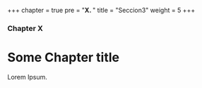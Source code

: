 +++
chapter = true
pre = "<b>X. </b>"
title = "Seccion3"
weight = 5
+++

### Chapter X

# Some Chapter title

Lorem Ipsum.